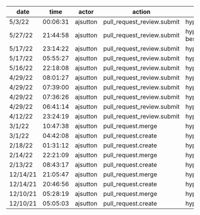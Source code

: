 | date     | time     | actor    | action                     | repo                      | user     | data.team | data.new_repo_permission | data.old_repo_permission |
| -------- | -------- | -------- | -------------------------- | ------------------------- | -------- | --------- | ------------------------ | ------------------------ |
| 5/3/22   | 00:06:31 | ajsutton | pull_request_review.submit | hyperledger/besu          |          |           |                          |                          |
| 5/27/22  | 21:44:58 | ajsutton | pull_request_review.submit | hyperledger/homebrew-besu |          |           |                          |                          |
| 5/17/22  | 23:14:22 | ajsutton | pull_request_review.submit | hyperledger/besu          |          |           |                          |                          |
| 5/17/22  | 05:55:27 | ajsutton | pull_request_review.submit | hyperledger/besu          |          |           |                          |                          |
| 5/16/22  | 22:18:08 | ajsutton | pull_request_review.submit | hyperledger/besu          |          |           |                          |                          |
| 4/29/22  | 08:01:27 | ajsutton | pull_request_review.submit | hyperledger/besu          |          |           |                          |                          |
| 4/29/22  | 07:39:00 | ajsutton | pull_request_review.submit | hyperledger/besu          |          |           |                          |                          |
| 4/29/22  | 07:36:26 | ajsutton | pull_request_review.submit | hyperledger/besu          |          |           |                          |                          |
| 4/29/22  | 06:41:14 | ajsutton | pull_request_review.submit | hyperledger/besu          |          |           |                          |                          |
| 4/12/22  | 23:24:19 | ajsutton | pull_request_review.submit | hyperledger/besu          |          |           |                          |                          |
| 3/1/22   | 10:47:38 | ajsutton | pull_request.merge         | hyperledger/besu          | ajsutton |           |                          |                          |
| 3/1/22   | 04:42:08 | ajsutton | pull_request.create        | hyperledger/besu          | ajsutton |           |                          |                          |
| 2/18/22  | 01:31:12 | ajsutton | pull_request.create        | hyperledger/besu          | ajsutton |           |                          |                          |
| 2/14/22  | 22:21:09 | ajsutton | pull_request.merge         | hyperledger/besu          | ajsutton |           |                          |                          |
| 2/13/22  | 08:43:17 | ajsutton | pull_request.create        | hyperledger/besu          | ajsutton |           |                          |                          |
| 12/14/21 | 21:05:47 | ajsutton | pull_request.merge         | hyperledger/besu          | ajsutton |           |                          |                          |
| 12/14/21 | 20:46:56 | ajsutton | pull_request.create        | hyperledger/besu          | ajsutton |           |                          |                          |
| 12/10/21 | 05:28:19 | ajsutton | pull_request.merge         | hyperledger/besu          | ajsutton |           |                          |                          |
| 12/10/21 | 05:05:03 | ajsutton | pull_request.create        | hyperledger/besu          | ajsutton |           |                          |                          |
